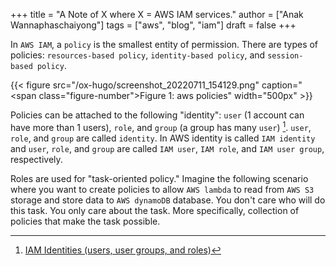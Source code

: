 +++
title = "A Note of X where X = AWS IAM services."
author = ["Anak Wannaphaschaiyong"]
tags = ["aws", "blog", "iam"]
draft = false
+++

In `AWS IAM`, a `policy` is the smallest entity of permission. There are types of policies: `resources-based policy`, `identity-based policy`, and `session-based policy`.

<a id="figure--aws-policies"></a>

{{< figure src="/ox-hugo/screenshot_20220711_154129.png" caption="<span class=\"figure-number\">Figure 1: </span>aws policies" width="500px" >}}

Policies can be attached to the following "identity": `user` (1 account can have more than 1 users), `role`, and `group` (a group has many `user`)&nbsp;[^fn:1]. `user`, `role`, and `group` are called `identity`. In AWS identity is called `IAM identity` and `user`, `role`, and `group` are called `IAM user`, `IAM role`, and `IAM user group`, respectively.

Roles are used for "task-oriented policy." Imagine the following scenario where you want to create policies to allow `AWS lambda` to read from `AWS S3` storage and store data to `AWS dynamoDB` database. You don't care who will do this task. You only care about the task. More specifically, collection of policies that make the task possible.

[^fn:1]: [IAM Identities (users, user groups, and roles)](https://docs.aws.amazon.com/IAM/latest/UserGuide/id.html)
